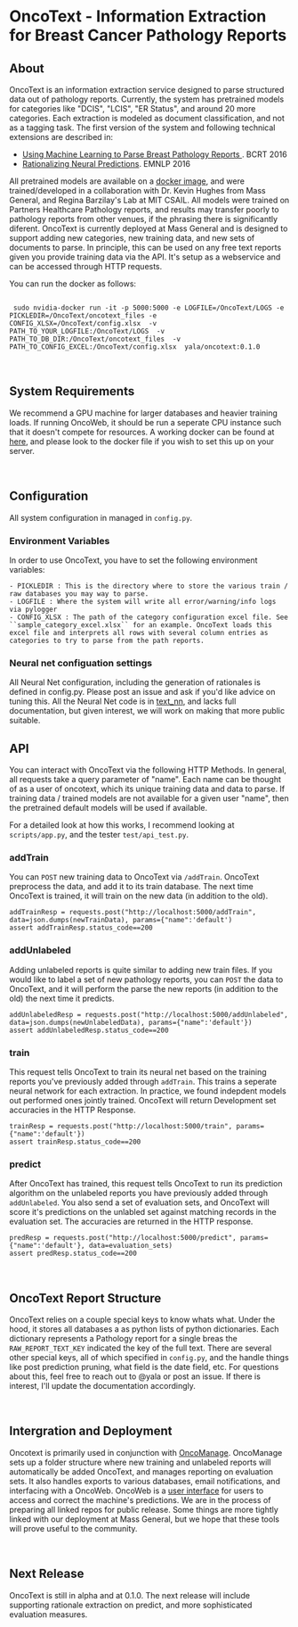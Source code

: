 # OncoText - Information Extraction for Breast Cancer Pathology Reports

## About
OncoText is an information extraction service designed to parse structured data out of pathology reports. Currently, the system has pretrained models for categories like "DCIS", "LCIS", "ER Status", and around 20 more categories. Each extraction is modeled as document classification, and not as a tagging task.  The first version of the system and following technical extensions are described in:

   - [Using Machine Learning to Parse Breast Pathology Reports ](https://link.springer.com/article/10.1007%2Fs10549-016-4035-1). BCRT 2016
   - [Rationalizing Neural Predictions](https://people.csail.mit.edu/taolei/papers/emnlp16_rationale.pdf). EMNLP 2016


All pretrained models are available on a [docker image](dockerhub.com/yala/oncotext:0.1.0), and were trained/developed in a collaboration with Dr. Kevin Hughes from Mass General, and Regina Barzilay's Lab at MIT CSAIL. All models were trained on Partners Healthcare Pathology reports, and results may transfer poorly to pathology reports from other venues, if the phrasing there is significantly diferent. OncoText is currently deployed at Mass General and is designed to support adding new categories, new training data, and new sets of documents to parse. In principle, this can be used on any free text reports given you provide training data via the API. It's setup as a webservice and can be accessed through HTTP requests.

You can run the docker as follows:
```

 sudo nvidia-docker run -it -p 5000:5000 -e LOGFILE=/OncoText/LOGS -e PICKLEDIR=/OncoText/oncotext_files -e CONFIG_XLSX=/OncoText/config.xlsx  -v PATH_TO_YOUR_LOGFILE:/OncoText/LOGS  -v PATH_TO_DB_DIR:/OncoText/oncotext_files  -v PATH_TO_CONFIG_EXCEL:/OncoText/config.xlsx  yala/oncotext:0.1.0

```

<br/>

## System Requirements
We recommend a GPU machine for larger databases and heavier training loads. If running OncoWeb, it should be run a seperate CPU instance such that it doesn't compete for resources. A working docker can be found at [here](dockerhub.com/yala/oncotext:0.1.0), and please look to the docker file if you wish to set this up on your server.

<br/>

## Configuration
All system configuration in managed in ```config.py```.

### Environment Variables
In order to use OncoText, you have to set the following environment variables:

    - PICKLEDIR : This is the directory where to store the various train / raw databases you may way to parse.
    - LOGFILE : Where the system will write all error/warning/info logs via pylogger
    - CONFIG_XLSX : The path of the category configuration excel file. See ``sample_category_excel.xlsx`` for an example. OncoText loads this excel file and interprets all rows with several column entries as categories to try to parse from the path reports.


### Neural net configuation settings
All Neural Net configuration, including the generation of rationales is defined in config.py. Please post an issue and ask if you'd like advice on tuning this. All the Neural Net code is in [text_nn](https://github.com/yala/text_nn), and lacks full documentation, but given interest, we will work on making that more public suitable.
<br/>


## API
You can interact with OncoText via the following HTTP Methods. In general, all requests take a query parameter of "name". Each name can be thought of as a user of oncotext, which its unique training data and data to parse. If training data / trained models are not available for a given user "name", then the pretrained default models will be used if available.

For a detailed look at how this works, I recommend looking at ```scripts/app.py```, and the tester ```test/api_test.py```.

### addTrain
You can ``POST`` new training data to OncoText via ```/addTrain```. OncoText preprocess the data, and add it to its train database. The next time OncoText is trained, it will train on the new data (in addition to the old).

```
addTrainResp = requests.post("http://localhost:5000/addTrain", data=json.dumps(newTrainData), params={"name":'default')
assert addTrainResp.status_code==200
```

### addUnlabeled
Adding unlabeled reports is quite similar to adding new train files. If you would like to label a set of new pathology reports, you can ``POST`` the data to OncoText, and it will perform the parse the new reports (in addition to the old) the next time it predicts.
```
addUnlabeledResp = requests.post("http://localhost:5000/addUnlabeled", data=json.dumps(newUnlabeledData), params={"name":'default'})
assert addUnlabeledResp.status_code==200
```

### train
This request tells OncoText to train its neural net based on the training reports you've previously added through ``addTrain``. This trains a seperate neural network for each extraction. In practice, we found indepdent models out performed ones jointly trained. OncoText will return Development set accuracies in the HTTP Response. 
```
trainResp = requests.post("http://localhost:5000/train", params={"name":'default'})
assert trainResp.status_code==200
```

### predict
After OncoText has trained, this request tells OncoText to run its prediction algorithm on the unlabeled reports you have previously added through ``addUnlabeled``. You also send a set of evaluation sets, and OncoText will score it's predictions on the unlabled set against matching records in the evaluation set. The accuracies are returned in the HTTP response. 
```
predResp = requests.post("http://localhost:5000/predict", params={"name":'default'}, data=evaluation_sets)
assert predResp.status_code==200
```
<br/>



## OncoText Report Structure
OncoText relies on a couple special keys to know whats what. Under the hood, it stores all databases a as python lists of python dictionaries. Each dictionary represents a Pathology report for a single breas the ```RAW_REPORT_TEXT_KEY``` indicated the key of the full text. There are several other special keys, all of which specified in ```config.py```, and the handle things like post prediction pruning, what field is the date field, etc. For questions about this, feel free to reach out to @yala or post an issue. If there is interest, I'll update the documentation accordingly.


<br/>



## Intergration and Deployment
Oncotext is primarily used in conjunction with [OncoManage](https://github.com/yala/OncoManage). OncoManage sets up a folder structure where new training and unlabeled reports will automatically be added OncoText, and manages reporting on evaluation sets. It also handles exports to various databases, email notifications, and interfacing with a OncoWeb. OncoWeb is a [user interface](https://github.com/clarali/OncoWeb) for users to access and correct the machine's predictions. We are in the process of preparing all linked repos for public release. Some things are more tightly linked with our deployment at Mass General, but we hope that these tools will prove useful to the community.

<br/>

## Next Release
OncoText is still in alpha and at 0.1.0. The next release will include supporting rationale extraction on predict, and more sophisticated evaluation measures. 
